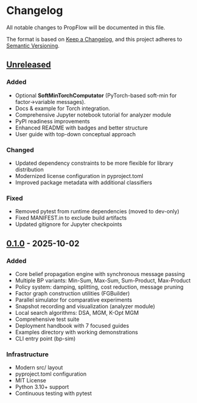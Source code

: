 # Changelog

All notable changes to PropFlow will be documented in this file.

The format is based on [Keep a Changelog](https://keepachangelog.com/en/1.0.0/),
and this project adheres to [Semantic Versioning](https://semver.org/spec/v2.0.0.html).

## [Unreleased]

### Added
- Optional **SoftMinTorchComputator** (PyTorch-based soft-min for factor→variable messages).
- Docs & example for Torch integration.
- Comprehensive Jupyter notebook tutorial for analyzer module
- PyPI readiness improvements
- Enhanced README with badges and better structure
- User guide with top-down conceptual approach

### Changed
- Updated dependency constraints to be more flexible for library distribution
- Modernized license configuration in pyproject.toml
- Improved package metadata with additional classifiers

### Fixed
- Removed pytest from runtime dependencies (moved to dev-only)
- Fixed MANIFEST.in to exclude build artifacts
- Updated gitignore for Jupyter checkpoints

## [0.1.0] - 2025-10-02

### Added
- Core belief propagation engine with synchronous message passing
- Multiple BP variants: Min-Sum, Max-Sum, Sum-Product, Max-Product
- Policy system: damping, splitting, cost reduction, message pruning
- Factor graph construction utilities (FGBuilder)
- Parallel simulator for comparative experiments
- Snapshot recording and visualization (analyzer module)
- Local search algorithms: DSA, MGM, K-Opt MGM
- Comprehensive test suite
- Deployment handbook with 7 focused guides
- Examples directory with working demonstrations
- CLI entry point (bp-sim)

### Infrastructure
- Modern src/ layout
- pyproject.toml configuration
- MIT License
- Python 3.10+ support
- Continuous testing with pytest

[Unreleased]: https://github.com/OrMullerHahitti/Belief-Propagation-Simulator/compare/v0.1.0...HEAD
[0.1.0]: https://github.com/OrMullerHahitti/Belief-Propagation-Simulator/releases/tag/v0.1.0

